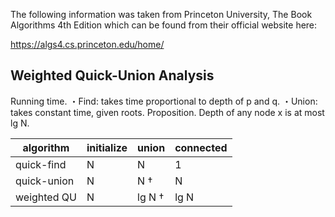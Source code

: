 The following information was taken from Princeton University, The Book Algorithms 4th Edition which can be found from their official website here:

https://algs4.cs.princeton.edu/home/


Weighted Quick-Union Analysis
----

Running time.
・Find: takes time proportional to depth of p and q.
・Union: takes constant time, given roots.
Proposition. Depth of any node x is at most lg N.

| algorithm | initialize | union | connected |
| --------------- | ---------------- | --------------- | --------------- |
| quick-find | N | N | 1 |
| quick-union | N | N † | N |
| weighted QU | N | lg N † | lg N |
